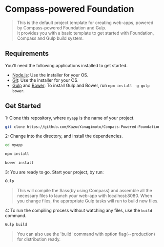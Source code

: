 # Compass-powered Foundation

> This is the default project template for creating web-apps, powered by Compass-powered Foundation and Gulp.  
It provides you with a basic template to get started with Foundation, Compass and Gulp build system.

## Requirements

You'll need the following applications installed to get started.

  - [Node.js](http://nodejs.org): Use the installer for your OS.
  - [Git](http://git-scm.com/downloads): Use the installer for your OS.
  - [Gulp](http://gulpjs.com/) and [Bower](http://bower.io): To install Gulp and Bower, run `npm install -g gulp bower`.

## Get Started

1: Clone this repository, where `myapp` is the name of your project.

```bash
git clone https://github.com/KazuoYanagimoto/Compass-Powered-Foundation.git myapp
```

2: Change into the directory, and install the dependencies.

```bash
cd myapp
```

```bash
npm install
```

```bash
bower install
```

3: You are ready to go. Start your project, by run:

```bash
Gulp
```

> This will compile the Sass(by using Compass) and assemble all the necessary files to launch your web-app with localhost:8080. 
When you change files, the appropriate Gulp tasks will run to build new files.

4: To run the compiling process without watching any files, use the `build` command.

```bash
Gulp build
```

> You can also use the 'build' command with option flag(--production) for distribution ready.
